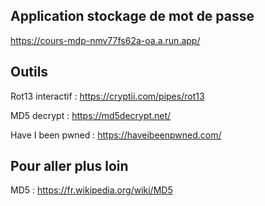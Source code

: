 ## Application stockage de mot de passe

https://cours-mdp-nmv77fs62a-oa.a.run.app/

## Outils

Rot13 interactif : https://cryptii.com/pipes/rot13

MD5 decrypt : https://md5decrypt.net/

Have I been pwned : https://haveibeenpwned.com/

## Pour aller plus loin

MD5 : https://fr.wikipedia.org/wiki/MD5

